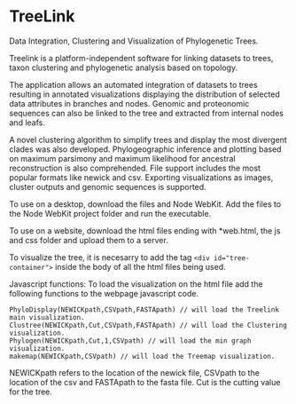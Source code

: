# TreeLink
Data Integration, Clustering and Visualization of Phylogenetic Trees.

Treelink is a platform-independent software for linking datasets to trees, taxon clustering and phylogenetic analysis based on topology.

The application allows an automated integration of datasets to trees resulting in annotated visualizations displaying the distribution of selected data attributes in branches and nodes. Genomic and proteonomic sequences can also be linked to the tree and extracted from internal nodes and leafs.

A novel clustering algorithm to simplify trees and display the most divergent clades was also developed. Phylogeographic inference and plotting based on maximum parsimony and maximum likelihood for ancestral reconstruction is also comprehended. File support includes the most popular formats like newick and csv. Exporting visualizations as images, cluster outputs and genomic sequences is supported.

To use on a desktop, download the files and Node WebKit. Add the files to the Node WebKit project folder and run the executable.

To use on a website, download the html files ending with *web.html, the js and css folder and upload them to a server. 

To visualize the tree, it is necesarry to add the tag `<div id="tree-container">` inside the body of all the html files being used. 

Javascript functions: To load the visualization on the html file add the following functions to the webpage javascript code. 
```
PhyloDisplay(NEWICKpath,CSVpath,FASTApath) // will load the Treelink main visualization.
Clustree(NEWICKpath,Cut,CSVpath,FASTApath) // will load the Clustering visualization.
Phylogen(NEWICKpath,Cut,1,CSVpath) // will load the min graph visualization.
makemap(NEWICKpath,CSVpath) // will load the Treemap visualization. 
```
NEWICKpath refers to the location of the newick file, CSVpath to the location of the csv and FASTApath to the fasta file. Cut is the cutting value for the tree.

